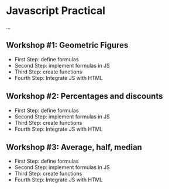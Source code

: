 # Javascript Practical

...

## Workshop #1: Geometric Figures

- First Step: define formulas
- Second Step: implement formulas in JS
- Third Step: create functions
- Fourth Step: Integrate JS with HTML

## Workshop #2: Percentages and discounts

- First Step: define formulas
- Second Step: implement formulas in JS
- Third Step: create functions
- Fourth Step: Integrate JS with HTML

## Workshop #3: Average, half, median

- First Step: define formulas
- Second Step: implement formulas in JS
- Third Step: create functions
- Fourth Step: Integrate JS with HTML
